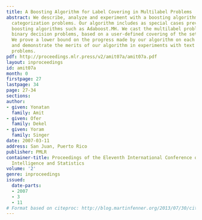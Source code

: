 ```yaml
---
title: A Boosting Algorithm for Label Covering in Multilabel Problems
abstract: We describe, analyze and experiment with a boosting algorithm for multilabel
  categorization problems. Our algorithm includes as special cases previously studied
  boosting algorithms such as Adaboost.MH. We cast the multilabel problem as multiple
  binary decision problems, based on a user-defined covering of the set of labels.
  We prove a lower bound on the progress made by our algorithm on each boosting iteration
  and demonstrate the merits of our algorithm in experiments with text categorization
  problems.
pdf: http://proceedings.mlr.press/v2/amit07a/amit07a.pdf
layout: inproceedings
id: amit07a
month: 0
firstpage: 27
lastpage: 34
page: 27-34
sections: 
author:
- given: Yonatan
  family: Amit
- given: Ofer
  family: Dekel
- given: Yoram
  family: Singer
date: 2007-03-11
address: San Juan, Puerto Rico
publisher: PMLR
container-title: Proceedings of the Eleventh International Conference on Artificial
  Intelligence and Statistics
volume: '2'
genre: inproceedings
issued:
  date-parts:
  - 2007
  - 3
  - 11
# Format based on citeproc: http://blog.martinfenner.org/2013/07/30/citeproc-yaml-for-bibliographies/
---
```

